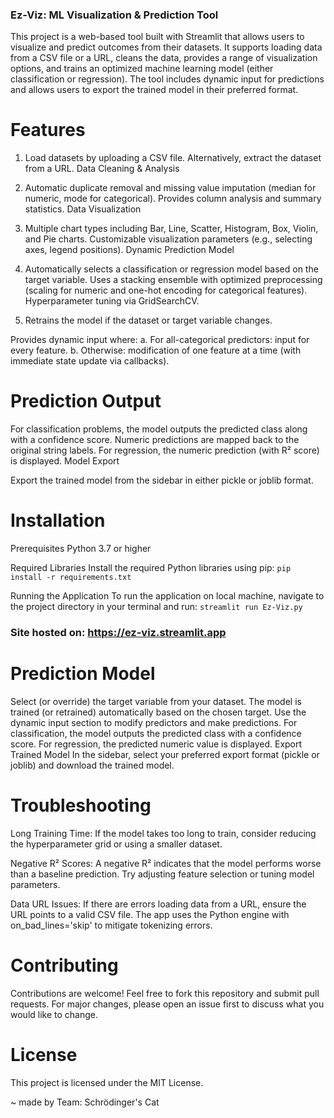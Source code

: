 ### Ez-Viz: ML Visualization & Prediction Tool
This project is a web-based tool built with Streamlit that allows users to visualize and predict outcomes from their datasets. It supports loading data from a CSV file or a URL, cleans the data, provides a range of visualization options, and trains an optimized machine learning model (either classification or regression). The tool includes dynamic input for predictions and allows users to export the trained model in their preferred format.

# Features
1. Load datasets by uploading a CSV file.
Alternatively, extract the dataset from a URL.
Data Cleaning & Analysis

2. Automatic duplicate removal and missing value imputation (median for numeric, mode for categorical).
Provides column analysis and summary statistics.
Data Visualization

3. Multiple chart types including Bar, Line, Scatter, Histogram, Box, Violin, and Pie charts.
Customizable visualization parameters (e.g., selecting axes, legend positions).
Dynamic Prediction Model

4. Automatically selects a classification or regression model based on the target variable.
Uses a stacking ensemble with optimized preprocessing (scaling for numeric and one-hot encoding for categorical features).
Hyperparameter tuning via GridSearchCV.

6. Retrains the model if the dataset or target variable changes.

Provides dynamic input where:
a. For all-categorical predictors: input for every feature.
b. Otherwise: modification of one feature at a time (with immediate state update via callbacks).

# Prediction Output
For classification problems, the model outputs the predicted class along with a confidence score. Numeric predictions are mapped back to the original string labels.
For regression, the numeric prediction (with R² score) is displayed.
Model Export

Export the trained model from the sidebar in either pickle or joblib format.

# Installation
Prerequisites
Python 3.7 or higher

Required Libraries
Install the required Python libraries using pip:
`pip install -r requirements.txt`

Running the Application
To run the application on local machine, navigate to the project directory in your terminal and run:
`streamlit run Ez-Viz.py`

### Site hosted on: https://ez-viz.streamlit.app

# Prediction Model

Select (or override) the target variable from your dataset.
The model is trained (or retrained) automatically based on the chosen target.
Use the dynamic input section to modify predictors and make predictions.
For classification, the model outputs the predicted class with a confidence score. For regression, the predicted numeric value is displayed.
Export Trained Model
In the sidebar, select your preferred export format (pickle or joblib) and download the trained model.

# Troubleshooting
Long Training Time:
If the model takes too long to train, consider reducing the hyperparameter grid or using a smaller dataset.

Negative R² Scores:
A negative R² indicates that the model performs worse than a baseline prediction. Try adjusting feature selection or tuning model parameters.

Data URL Issues:
If there are errors loading data from a URL, ensure the URL points to a valid CSV file. The app uses the Python engine with on_bad_lines='skip' to mitigate tokenizing errors.

# Contributing
Contributions are welcome! Feel free to fork this repository and submit pull requests. For major changes, please open an issue first to discuss what you would like to change.

# License
This project is licensed under the MIT License.

~ made by Team: Schrödinger's Cat
